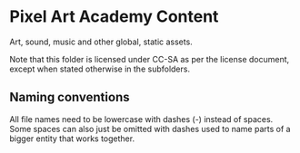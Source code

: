 # Pixel Art Academy Content

Art, sound, music and other global, static assets.

Note that this folder is licensed under CC-SA as per the license document, except when stated otherwise in the subfolders.

## Naming conventions

All file names need to be lowercase with dashes (-) instead of spaces. Some spaces can also just be omitted with dashes used to name parts of a bigger entity that works together.
